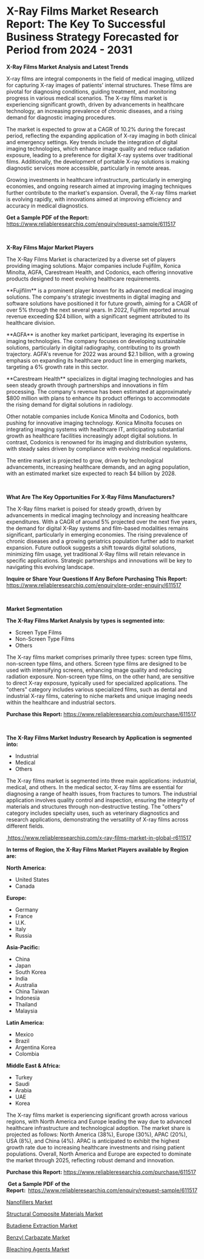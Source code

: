 <p><h1>X-Ray Films Market Research Report: The Key To Successful Business Strategy Forecasted for Period from 2024 - 2031</h1></p><p><strong>X-Ray Films Market Analysis and Latest Trends</strong></p>
<p><p>X-ray films are integral components in the field of medical imaging, utilized for capturing X-ray images of patients' internal structures. These films are pivotal for diagnosing conditions, guiding treatment, and monitoring progress in various medical scenarios. The X-ray films market is experiencing significant growth, driven by advancements in healthcare technology, an increasing prevalence of chronic diseases, and a rising demand for diagnostic imaging procedures.</p><p>The market is expected to grow at a CAGR of 10.2% during the forecast period, reflecting the expanding application of X-ray imaging in both clinical and emergency settings. Key trends include the integration of digital imaging technologies, which enhance image quality and reduce radiation exposure, leading to a preference for digital X-ray systems over traditional films. Additionally, the development of portable X-ray solutions is making diagnostic services more accessible, particularly in remote areas. </p><p>Growing investments in healthcare infrastructure, particularly in emerging economies, and ongoing research aimed at improving imaging techniques further contribute to the market's expansion. Overall, the X-ray films market is evolving rapidly, with innovations aimed at improving efficiency and accuracy in medical diagnostics.</p></p>
<p><strong>Get a Sample PDF of the Report:&nbsp;</strong> <a href="https://www.reliableresearchiq.com/enquiry/request-sample/611517?utm_campaign=1847&utm_medium=2&utm_source=Github&utm_content=ia&utm_term=10122024&utm_id=x-ray-films">https://www.reliableresearchiq.com/enquiry/request-sample/611517</a></p>
<p>&nbsp;</p>
<p><strong>X-Ray Films Major Market Players</strong></p>
<p><p>The X-Ray Films Market is characterized by a diverse set of players providing imaging solutions. Major companies include Fujifilm, Konica Minolta, AGFA, Carestream Health, and Codonics, each offering innovative products designed to meet evolving healthcare requirements.</p><p>**Fujifilm** is a prominent player known for its advanced medical imaging solutions. The company's strategic investments in digital imaging and software solutions have positioned it for future growth, aiming for a CAGR of over 5% through the next several years. In 2022, Fujifilm reported annual revenue exceeding $24 billion, with a significant segment attributed to its healthcare division.</p><p>**AGFA** is another key market participant, leveraging its expertise in imaging technologies. The company focuses on developing sustainable solutions, particularly in digital radiography, contributing to its growth trajectory. AGFA's revenue for 2022 was around $2.1 billion, with a growing emphasis on expanding its healthcare product line in emerging markets, targeting a 6% growth rate in this sector.</p><p>**Carestream Health** specializes in digital imaging technologies and has seen steady growth through partnerships and innovations in film processing. The company's revenue has been estimated at approximately $800 million with plans to enhance its product offerings to accommodate the rising demand for digital solutions in radiology.</p><p>Other notable companies include Konica Minolta and Codonics, both pushing for innovative imaging technology. Konica Minolta focuses on integrating imaging systems with healthcare IT, anticipating substantial growth as healthcare facilities increasingly adopt digital solutions. In contrast, Codonics is renowned for its imaging and distribution systems, with steady sales driven by compliance with evolving medical regulations.</p><p>The entire market is projected to grow, driven by technological advancements, increasing healthcare demands, and an aging population, with an estimated market size expected to reach $4 billion by 2028.</p></p>
<p>&nbsp;</p>
<p><strong>What Are The Key Opportunities For X-Ray Films Manufacturers?</strong></p>
<p><p>The X-Ray films market is poised for steady growth, driven by advancements in medical imaging technology and increasing healthcare expenditures. With a CAGR of around 5% projected over the next five years, the demand for digital X-Ray systems and film-based modalities remains significant, particularly in emerging economies. The rising prevalence of chronic diseases and a growing geriatrics population further add to market expansion. Future outlook suggests a shift towards digital solutions, minimizing film usage, yet traditional X-Ray films will retain relevance in specific applications. Strategic partnerships and innovations will be key to navigating this evolving landscape.</p></p>
<p><strong>Inquire or Share Your Questions If Any Before Purchasing This Report:</strong> <a href="https://www.reliableresearchiq.com/enquiry/pre-order-enquiry/611517?utm_campaign=1847&utm_medium=2&utm_source=Github&utm_content=ia&utm_term=10122024&utm_id=x-ray-films">https://www.reliableresearchiq.com/enquiry/pre-order-enquiry/611517</a></p>
<p>&nbsp;</p>
<p><strong>Market Segmentation</strong></p>
<p><strong>The X-Ray Films Market Analysis by types is segmented into:</strong></p>
<p><ul><li>Screen Type Films</li><li>Non-Screen Type Films</li><li>Others</li></ul></p>
<p><p>The X-ray films market comprises primarily three types: screen type films, non-screen type films, and others. Screen type films are designed to be used with intensifying screens, enhancing image quality and reducing radiation exposure. Non-screen type films, on the other hand, are sensitive to direct X-ray exposure, typically used for specialized applications. The "others" category includes various specialized films, such as dental and industrial X-ray films, catering to niche markets and unique imaging needs within the healthcare and industrial sectors.</p></p>
<p><strong>Purchase this Report:&nbsp;</strong><a href="https://www.reliableresearchiq.com/purchase/611517?utm_campaign=1847&utm_medium=2&utm_source=Github&utm_content=ia&utm_term=10122024&utm_id=x-ray-films">https://www.reliableresearchiq.com/purchase/611517</a></p>
<p>&nbsp;</p>
<p><strong>The X-Ray Films Market Industry Research by Application is segmented into:</strong></p>
<p><ul><li>Industrial</li><li>Medical</li><li>Others</li></ul></p>
<p><p>The X-ray films market is segmented into three main applications: industrial, medical, and others. In the medical sector, X-ray films are essential for diagnosing a range of health issues, from fractures to tumors. The industrial application involves quality control and inspection, ensuring the integrity of materials and structures through non-destructive testing. The "others" category includes specialty uses, such as veterinary diagnostics and research applications, demonstrating the versatility of X-ray films across different fields.</p></p>
<p><a href="https://www.reliableresearchiq.com/x-ray-films-market-in-global-r611517?utm_campaign=1847&utm_medium=2&utm_source=Github&utm_content=ia&utm_term=10122024&utm_id=x-ray-films">&nbsp;https://www.reliableresearchiq.com/x-ray-films-market-in-global-r611517</a></p>
<p><strong>In terms of Region, the X-Ray Films Market Players available by Region are:</strong></p>
<p>
    <p> <strong> North America: </strong>
        <ul>
            <li>United States</li>
            <li>Canada</li>
        </ul>
        </p> 
    <p> <strong> Europe: </strong>
        <ul>
            <li>Germany</li>
            <li>France</li>
            <li>U.K.</li>
            <li>Italy</li>
            <li>Russia</li>
        </ul>
        </p> 
    <p> <strong> Asia-Pacific: </strong>
        <ul>
            <li>China</li>
            <li>Japan</li>
            <li>South Korea</li>
            <li>India</li>
            <li>Australia</li>
            <li>China Taiwan</li>
            <li>Indonesia</li>
            <li>Thailand</li>
            <li>Malaysia</li>
        </ul>
        </p> 
    <p> <strong> Latin America: </strong>
        <ul>
            <li>Mexico</li>
            <li>Brazil</li>
            <li>Argentina Korea</li>
            <li>Colombia</li>
        </ul>
        </p> 
    <p> <strong> Middle East & Africa: </strong>
        <ul>
            <li>Turkey</li>
            <li>Saudi</li>
            <li>Arabia</li>
            <li>UAE</li>
            <li>Korea</li>
        </ul>
    </p>
    </p>
<p><p>The X-ray films market is experiencing significant growth across various regions, with North America and Europe leading the way due to advanced healthcare infrastructure and technological adoption. The market share is projected as follows: North America (38%), Europe (30%), APAC (20%), USA (8%), and China (4%). APAC is anticipated to exhibit the highest growth rate due to increasing healthcare investments and rising patient populations. Overall, North America and Europe are expected to dominate the market through 2025, reflecting robust demand and innovation.</p></p>
<p><strong>Purchase this Report: </strong><a href="https://www.reliableresearchiq.com/purchase/611517?utm_campaign=1847&utm_medium=2&utm_source=Github&utm_content=ia&utm_term=10122024&utm_id=x-ray-films">https://www.reliableresearchiq.com/purchase/611517</a></p>
<p>&nbsp;<strong>Get a Sample PDF of the Report:&nbsp;&nbsp;</strong><a href="https://www.reliableresearchiq.com/enquiry/request-sample/611517?utm_campaign=1847&utm_medium=2&utm_source=Github&utm_content=ia&utm_term=10122024&utm_id=x-ray-films">https://www.reliableresearchiq.com/enquiry/request-sample/611517</a></p>
<p><strong></strong></p>
<p><p><a href="https://www.linkedin.com/pulse/th-score-market-0ptye?utm_campaign=1847&utm_medium=2&utm_source=Github&utm_content=ia&utm_term=10122024&utm_id=x-ray-films">Nanofillers Market</a></p><p><a href="https://www.linkedin.com/pulse/th-score-market-0ptye?utm_campaign=1847&utm_medium=2&utm_source=Github&utm_content=ia&utm_term=10122024&utm_id=x-ray-films">Structural Composite Materials Market</a></p><p><a href="https://www.linkedin.com/pulse/th-score-market-0ptye?utm_campaign=1847&utm_medium=2&utm_source=Github&utm_content=ia&utm_term=10122024&utm_id=x-ray-films">Butadiene Extraction Market</a></p><p><a href="https://www.linkedin.com/pulse/market-report-clarion-insight-bvrmf?utm_campaign=1847&utm_medium=2&utm_source=Github&utm_content=ia&utm_term=10122024&utm_id=x-ray-films">Benzyl Carbazate Market</a></p><p><a href="https://www.linkedin.com/pulse/th-score-market-0ptye?utm_campaign=1847&utm_medium=2&utm_source=Github&utm_content=ia&utm_term=10122024&utm_id=x-ray-films">Bleaching Agents Market</a></p></p>